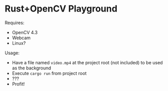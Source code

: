 # Rust+OpenCV Playground

Requires:
* OpenCV 4.3
* Webcam
* Linux?

Usage:
* Have a file named `video.mp4` at the project root (not included) to be used as the background
* Execute `cargo run` from project root
* ???
* Profit!
